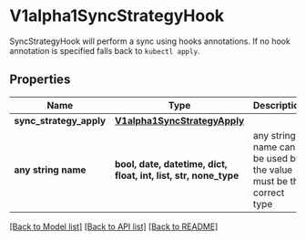 # V1alpha1SyncStrategyHook

SyncStrategyHook will perform a sync using hooks annotations. If no hook annotation is specified falls back to `kubectl apply`.

## Properties
Name | Type | Description | Notes
------------ | ------------- | ------------- | -------------
**sync_strategy_apply** | [**V1alpha1SyncStrategyApply**](V1alpha1SyncStrategyApply.md) |  | [optional] 
**any string name** | **bool, date, datetime, dict, float, int, list, str, none_type** | any string name can be used but the value must be the correct type | [optional]

[[Back to Model list]](../README.md#documentation-for-models) [[Back to API list]](../README.md#documentation-for-api-endpoints) [[Back to README]](../README.md)


